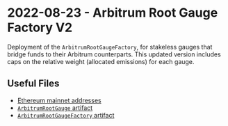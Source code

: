 # 2022-08-23 - Arbitrum Root Gauge Factory V2

Deployment of the `ArbitrumRootGaugeFactory`, for stakeless gauges that bridge funds to their Arbitrum counterparts. This updated version includes caps on the relative weight (allocated emissions) for each gauge.

## Useful Files

- [Ethereum mainnet addresses](./output/mainnet.json)
- [`ArbitrumRootGauge` artifact](./artifact/ArbitrumRootGauge.json)
- [`ArbitrumRootGaugeFactory` artifact](./artifact/ArbitrumRootGaugeFactory.json)
